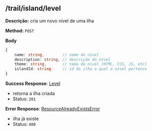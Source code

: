 ## /trail/island/level

**Descrição:** cria um novo nível de uma ilha

**Method:** `POST`

**Body**

```typescript
{
    name: string,        // nome do nível
    description: string, // descrição do nível
    theme: string,       // tema do nível (HTML, CSS, JS, etc)
    islandId: string     // id da ilha a qual o nível pertence
}
```

**Success Response**: [Level](../../../../src/domain/trilhas/@entities/level.ts)
- retorna a ilha criada
- Status: `201`

**Error Response**: [ResourceAlreadyExistsError](../../../../src/core/errors/resource-already-exists-error.ts)
- ilha já existe
- Status: `400`